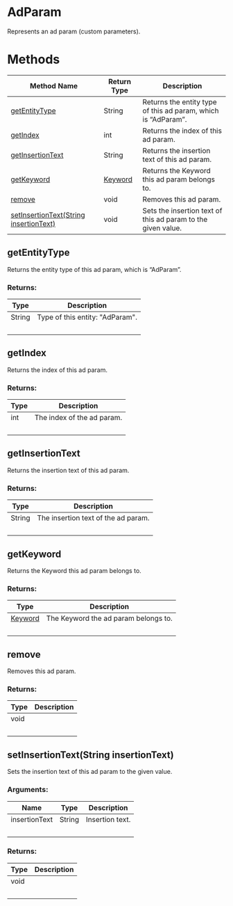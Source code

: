 # AdParam
Represents an ad param (custom parameters). 

# Methods
|Method Name|Return Type|Description|
|-|-|-
[getEntityType](#getentitytype)|String|Returns the entity type of this ad param, which is “AdParam”.<br />
[getIndex](#getindex)|int|Returns the index of this ad param.<br />
[getInsertionText](#getinsertiontext)|String|Returns the insertion text of this ad param.<br />
[getKeyword](#getkeyword)|[Keyword](./Keyword)|Returns the Keyword this ad param belongs to.<br />
[remove](#remove)|void|Removes this ad param.<br />
[setInsertionText(String insertionText)](#setinsertiontext~string-insertiontext~)|void|Sets the insertion text of this ad param to the given value.<br />

## <a name="getentitytype"></a>getEntityType
Returns the entity type of this ad param, which is “AdParam”.

### Returns:
|Type|Description|
|-|-
String|Type of this entity: "AdParam".
&nbsp;|&nbsp;

## <a name="getindex"></a>getIndex
Returns the index of this ad param.

### Returns:
|Type|Description|
|-|-
int|The index of the ad param.
&nbsp;|&nbsp;

## <a name="getinsertiontext"></a>getInsertionText
Returns the insertion text of this ad param.

### Returns:
|Type|Description|
|-|-
String|The insertion text of the ad param.
&nbsp;|&nbsp;

## <a name="getkeyword"></a>getKeyword
Returns the Keyword this ad param belongs to.

### Returns:
|Type|Description|
|-|-
[Keyword](./Keyword)|The Keyword the ad param belongs to.
&nbsp;|&nbsp;

## <a name="remove"></a>remove
Removes this ad param.

### Returns:
|Type|Description|
|-|-
void|
&nbsp;|&nbsp;

## <a name="setinsertiontext~string-insertiontext~"></a>setInsertionText(String insertionText)
Sets the insertion text of this ad param to the given value.

### Arguments:
|Name|Type|Description|
|-|-|-
insertionText|String|Insertion text.
&nbsp;|&nbsp;|&nbsp;

### Returns:
|Type|Description|
|-|-
void|
&nbsp;|&nbsp;

